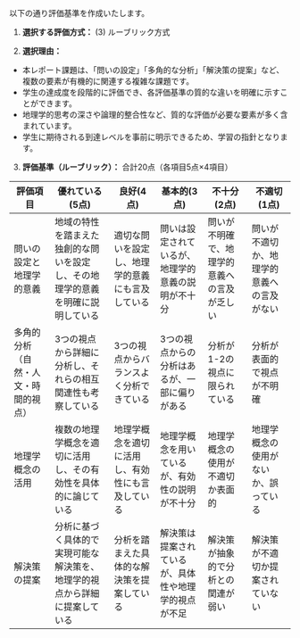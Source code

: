 以下の通り評価基準を作成いたします。

1. **選択する評価方式：** (3) ルーブリック方式

2. **選択理由：**
- 本レポート課題は、「問いの設定」「多角的な分析」「解決策の提案」など、複数の要素が有機的に関連する複雑な課題です。
- 学生の達成度を段階的に評価でき、各評価基準の質的な違いを明確に示すことができます。
- 地理学的思考の深さや論理的整合性など、質的な評価が必要な要素が多く含まれています。
- 学生に期待される到達レベルを事前に明示できるため、学習の指針となります。

3. **評価基準（ルーブリック）：** 
合計20点（各項目5点×4項目）

| 評価項目 | 優れている(5点) | 良好(4点) | 基本的(3点) | 不十分(2点) | 不適切(1点) |
|---------|---------------|----------|-----------|-----------|-----------|
| 問いの設定と地理学的意義 | 地域の特性を踏まえた独創的な問いを設定し、その地理学的意義を明確に説明している | 適切な問いを設定し、地理学的意義にも言及している | 問いは設定されているが、地理学的意義の説明が不十分 | 問いが不明確で、地理学的意義への言及が乏しい | 問いが不適切か、地理学的意義への言及がない |
| 多角的分析（自然・人文・時間的視点） | 3つの視点から詳細に分析し、それらの相互関連性も考察している | 3つの視点からバランスよく分析できている | 3つの視点からの分析はあるが、一部に偏りがある | 分析が1-2の視点に限られている | 分析が表面的で視点が不明確 |
| 地理学概念の活用 | 複数の地理学概念を適切に活用し、その有効性を具体的に論じている | 地理学概念を適切に活用し、有効性にも言及している | 地理学概念を用いているが、有効性の説明が不十分 | 地理学概念の使用が不適切か表面的 | 地理学概念の使用がないか、誤っている |
| 解決策の提案 | 分析に基づく具体的で実現可能な解決策を、地理学的視点から詳細に提案している | 分析を踏まえた具体的な解決策を提案している | 解決策は提案されているが、具体性や地理学的視点が不足 | 解決策が抽象的で分析との関連が弱い | 解決策が不適切か提案されていない |
